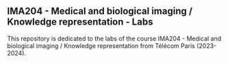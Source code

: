 ## IMA204 - Medical and biological imaging / Knowledge representation - Labs

This repository is dedicated to the labs of the course IMA204 - Medical and biological imaging / Knowledge representation from Télécom Paris (2023-2024).

